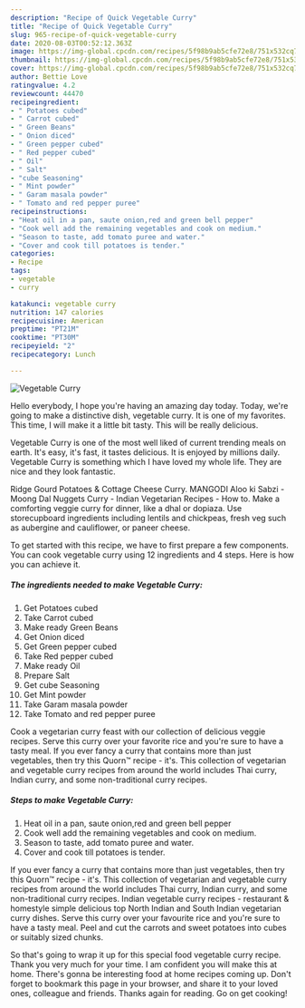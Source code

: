 ```yaml
---
description: "Recipe of Quick Vegetable Curry"
title: "Recipe of Quick Vegetable Curry"
slug: 965-recipe-of-quick-vegetable-curry
date: 2020-08-03T00:52:12.363Z
image: https://img-global.cpcdn.com/recipes/5f98b9ab5cfe72e8/751x532cq70/vegetable-curry-recipe-main-photo.jpg
thumbnail: https://img-global.cpcdn.com/recipes/5f98b9ab5cfe72e8/751x532cq70/vegetable-curry-recipe-main-photo.jpg
cover: https://img-global.cpcdn.com/recipes/5f98b9ab5cfe72e8/751x532cq70/vegetable-curry-recipe-main-photo.jpg
author: Bettie Love
ratingvalue: 4.2
reviewcount: 44470
recipeingredient:
- " Potatoes cubed"
- " Carrot cubed"
- " Green Beans"
- " Onion diced"
- " Green pepper cubed"
- " Red pepper cubed"
- " Oil"
- " Salt"
- "cube Seasoning"
- " Mint powder"
- " Garam masala powder"
- " Tomato and red pepper puree"
recipeinstructions:
- "Heat oil in a pan, saute onion,red and green bell pepper"
- "Cook well add the remaining vegetables and cook on medium."
- "Season to taste, add tomato puree and water."
- "Cover and cook till potatoes is tender."
categories:
- Recipe
tags:
- vegetable
- curry

katakunci: vegetable curry 
nutrition: 147 calories
recipecuisine: American
preptime: "PT21M"
cooktime: "PT30M"
recipeyield: "2"
recipecategory: Lunch

---
```



![Vegetable Curry](https://img-global.cpcdn.com/recipes/5f98b9ab5cfe72e8/751x532cq70/vegetable-curry-recipe-main-photo.jpg)

Hello everybody, I hope you're having an amazing day today. Today, we're going to make a distinctive dish, vegetable curry. It is one of my favorites. This time, I will make it a little bit tasty. This will be really delicious.

Vegetable Curry is one of the most well liked of current trending meals on earth. It's easy, it's fast, it tastes delicious. It is enjoyed by millions daily. Vegetable Curry is something which I have loved my whole life. They are nice and they look fantastic.

Ridge Gourd Potatoes &amp; Cottage Cheese Curry. MANGODI Aloo ki Sabzi - Moong Dal Nuggets Curry - Indian Vegetarian Recipes - How to. Make a comforting veggie curry for dinner, like a dhal or dopiaza. Use storecupboard ingredients including lentils and chickpeas, fresh veg such as aubergine and cauliflower, or paneer cheese.


To get started with this recipe, we have to first prepare a few components. You can cook vegetable curry using 12 ingredients and 4 steps. Here is how you can achieve it.

<!--inarticleads1-->

##### The ingredients needed to make Vegetable Curry:

1. Get  Potatoes cubed
1. Take  Carrot cubed
1. Make ready  Green Beans
1. Get  Onion diced
1. Get  Green pepper cubed
1. Take  Red pepper cubed
1. Make ready  Oil
1. Prepare  Salt
1. Get cube Seasoning
1. Get  Mint powder
1. Take  Garam masala powder
1. Take  Tomato and red pepper puree


Cook a vegetarian curry feast with our collection of delicious veggie recipes. Serve this curry over your favorite rice and you&#39;re sure to have a tasty meal. If you ever fancy a curry that contains more than just vegetables, then try this Quorn™ recipe - it&#39;s. This collection of vegetarian and vegetable curry recipes from around the world includes Thai curry, Indian curry, and some non-traditional curry recipes. 

<!--inarticleads2-->

##### Steps to make Vegetable Curry:

1. Heat oil in a pan, saute onion,red and green bell pepper
1. Cook well add the remaining vegetables and cook on medium.
1. Season to taste, add tomato puree and water.
1. Cover and cook till potatoes is tender.


If you ever fancy a curry that contains more than just vegetables, then try this Quorn™ recipe - it&#39;s. This collection of vegetarian and vegetable curry recipes from around the world includes Thai curry, Indian curry, and some non-traditional curry recipes. Indian vegetable curry recipes - restaurant &amp; homestyle simple delicious top North Indian and South Indian vegetarian curry dishes. Serve this curry over your favourite rice and you&#39;re sure to have a tasty meal. Peel and cut the carrots and sweet potatoes into cubes or suitably sized chunks. 

So that's going to wrap it up for this special food vegetable curry recipe. Thank you very much for your time. I am confident you will make this at home. There's gonna be interesting food at home recipes coming up. Don't forget to bookmark this page in your browser, and share it to your loved ones, colleague and friends. Thanks again for reading. Go on get cooking!
